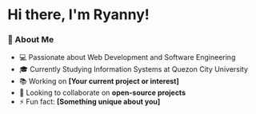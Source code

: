 # Hi there, I'm Ryanny!

### 🚀 About Me  
- 💻 Passionate about Web Development and Software Engineering
- 🎓 Currently Studying Information Systems at Quezon City University  
- 📚 Working on **[Your current project or interest]**  
- 🤝 Looking to collaborate on **open-source projects**  
- ⚡ Fun fact: **[Something unique about you]**

